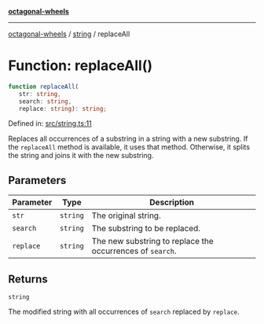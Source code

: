 [**octagonal-wheels**](../../../../README.md)

***

[octagonal-wheels](../../../../globals.md) / [string](../README.md) / replaceAll

# Function: replaceAll()

```ts
function replaceAll(
   str: string, 
   search: string, 
   replace: string): string;
```

Defined in: [src/string.ts:11](https://github.com/vrtmrz/octagonal-wheels/blob/main/src/string.ts#L11)

Replaces all occurrences of a substring in a string with a new substring.
If the `replaceAll` method is available, it uses that method. Otherwise, it splits the string and joins it with the new substring.

## Parameters

| Parameter | Type | Description |
| ------ | ------ | ------ |
| `str` | `string` | The original string. |
| `search` | `string` | The substring to be replaced. |
| `replace` | `string` | The new substring to replace the occurrences of `search`. |

## Returns

`string`

The modified string with all occurrences of `search` replaced by `replace`.
